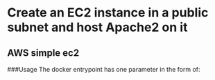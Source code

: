 # Create an EC2 instance in a public subnet and host Apache2  on it


## AWS simple ec2


###Usage
The docker entrypoint has one parameter in the form of: